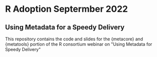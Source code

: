 # R Adoption Septermber 2022
## Using Metadata for a Speedy Delivery
This repository contains the code and slides for the {metacore} and {metatools} portion of the R consortium webinar on "Using Metadata for Speedy Delivery"
